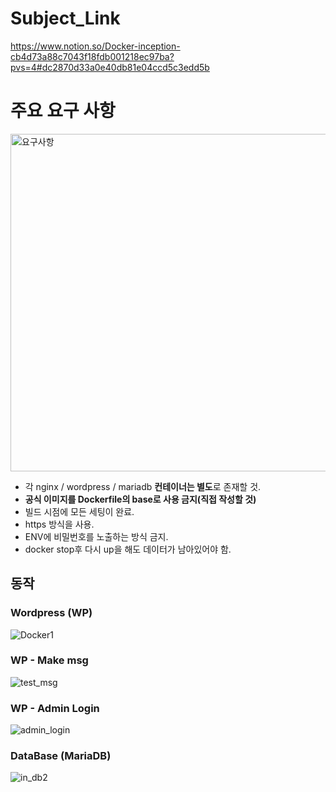 # Subject_Link
https://www.notion.so/Docker-inception-cb4d73a88c7043f18fdb001218ec97ba?pvs=4#dc2870d33a0e40db81e04ccd5c3edd5b

# 주요 요구 사항
<img width="540" alt="요구사항" src="https://github.com/WEJOJO/Docker/assets/46590247/2bc72a12-9ef6-4bba-9aa8-2a531c96c1d8">

- 각 nginx / wordpress / mariadb **컨테이너는 별도**로 존재할 것.
- **공식 이미지를 Dockerfile의 base로 사용 금지(직접 작성할 것)**
- 빌드 시점에 모든 세팅이 완료.
- https 방식을 사용.
- ENV에 비밀번호를 노출하는 방식 금지.
- docker stop후 다시 up을 해도 데이터가 남아있어야 함.

## 동작

### Wordpress (WP)
![Docker1](https://github.com/WEJOJO/Docker/assets/46590247/252ad4cb-82cf-41d2-b46b-5f043667b41a)

### WP - Make msg
![test_msg](https://github.com/WEJOJO/Docker/assets/46590247/8ecd098c-7ded-4f65-9dc3-5e92350341c6)

### WP - Admin Login
![admin_login](https://github.com/WEJOJO/Docker/assets/46590247/0688a42a-f510-4f83-90c1-fb3d0a763584)

### DataBase (MariaDB)
![in_db2](https://github.com/WEJOJO/Docker/assets/46590247/fd38c569-ca64-45e2-b226-679096173bd8)
